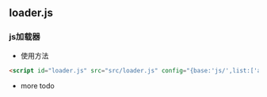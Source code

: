 ## loader.js
### js加载器


- 使用方法
```html
<script id="loader.js" src="src/loader.js" config="{base:'js/',list:['a','b','c','c']}"></script>
```

- more todo
